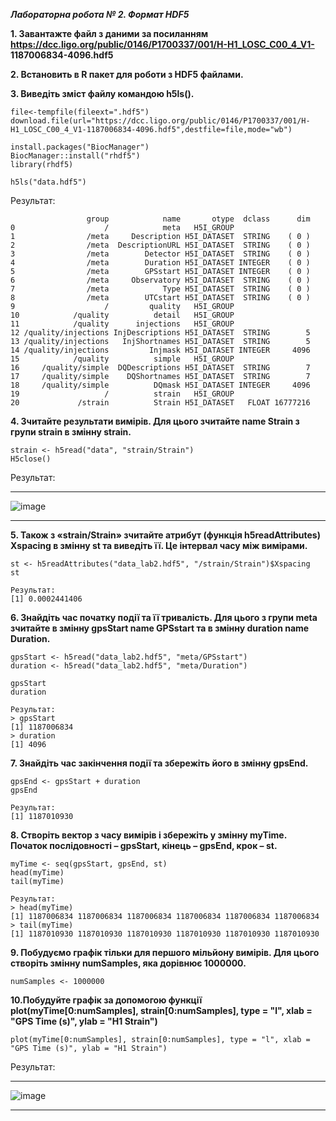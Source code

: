 ***Лабораторна робота № 2. Формат HDF5***

**1. Завантажте файл з даними за посиланням 
https://dcc.ligo.org/public/0146/P1700337/001/H-H1_LOSC_C00_4_V1-
1187006834-4096.hdf5**

**2. Встановить в R пакет для роботи з HDF5 файлами.**

**3. Виведіть зміст файлу командою h5ls().**

```
file<-tempfile(fileext=".hdf5")
download.file(url="https://dcc.ligo.org/public/0146/P1700337/001/H-H1_LOSC_C00_4_V1-1187006834-4096.hdf5",destfile=file,mode="wb")

install.packages("BiocManager")
BiocManager::install("rhdf5")
library(rhdf5)

h5ls("data.hdf5")
```
Результат:
```
                 group            name       otype  dclass      dim
0                    /            meta   H5I_GROUP                 
1                /meta     Description H5I_DATASET  STRING    ( 0 )
2                /meta  DescriptionURL H5I_DATASET  STRING    ( 0 )
3                /meta        Detector H5I_DATASET  STRING    ( 0 )
4                /meta        Duration H5I_DATASET INTEGER    ( 0 )
5                /meta        GPSstart H5I_DATASET INTEGER    ( 0 )
6                /meta     Observatory H5I_DATASET  STRING    ( 0 )
7                /meta            Type H5I_DATASET  STRING    ( 0 )
8                /meta        UTCstart H5I_DATASET  STRING    ( 0 )
9                    /         quality   H5I_GROUP                 
10            /quality          detail   H5I_GROUP                 
11            /quality      injections   H5I_GROUP                 
12 /quality/injections InjDescriptions H5I_DATASET  STRING        5
13 /quality/injections   InjShortnames H5I_DATASET  STRING        5
14 /quality/injections         Injmask H5I_DATASET INTEGER     4096
15            /quality          simple   H5I_GROUP                 
16     /quality/simple  DQDescriptions H5I_DATASET  STRING        7
17     /quality/simple    DQShortnames H5I_DATASET  STRING        7
18     /quality/simple          DQmask H5I_DATASET INTEGER     4096
19                   /          strain   H5I_GROUP                 
20             /strain          Strain H5I_DATASET   FLOAT 16777216
```
**4. Зчитайте результати вимірів. Для цього зчитайте name Strain з групи strain
в змінну strain.**
```
strain <- h5read("data", "strain/Strain")
H5close()
```
Результат:
___
![image](https://user-images.githubusercontent.com/80947543/202289007-8a9007e8-1be0-4d2d-b9ef-1598b27dd09b.png)
___
**5. Також з «strain/Strain» зчитайте атрибут (функція h5readAttributes) 
Xspacing в змінну st та виведіть її. Це інтервал часу між вимірами.**
```
st <- h5readAttributes("data_lab2.hdf5", "/strain/Strain")$Xspacing
st

Результат:
[1] 0.0002441406
```

**6. Знайдіть час початку події та її тривалість. Для цього з групи meta зчитайте 
в змінну gpsStart name GPSstart та в змінну duration name Duration.**
```
gpsStart <- h5read("data_lab2.hdf5", "meta/GPSstart")
duration <- h5read("data_lab2.hdf5", "meta/Duration")

gpsStart
duration

Результат:
> gpsStart
[1] 1187006834
> duration
[1] 4096
```
**7. Знайдіть час закінчення події та збережіть його в змінну gpsEnd.**
```
gpsEnd <- gpsStart + duration
gpsEnd

Результат:
[1] 1187010930
```

**8. Створіть вектор з часу вимірів і збережіть у змінну myTime. Початок 
послідовності – gpsStart, кінець – gpsEnd, крок – st.**
```
myTime <- seq(gpsStart, gpsEnd, st)
head(myTime)
tail(myTime)

Результат:
> head(myTime)
[1] 1187006834 1187006834 1187006834 1187006834 1187006834 1187006834
> tail(myTime)
[1] 1187010930 1187010930 1187010930 1187010930 1187010930 1187010930
```

**9. Побудуємо графік тільки для першого мільйону вимірів. Для цього створіть 
змінну numSamples, яка дорівнює 1000000.**
```
numSamples <- 1000000
```

**10.Побудуйте графік за допомогою функції plot(myTime[0:numSamples], 
strain[0:numSamples], type = "l", xlab = "GPS Time (s)", ylab = "H1 Strain")**
```
plot(myTime[0:numSamples], strain[0:numSamples], type = "l", xlab = "GPS Time (s)", ylab = "H1 Strain")
```
Результат:
___
![image](https://user-images.githubusercontent.com/80947543/202293568-5a37de33-22c9-47e8-a356-581cb3bd306a.png)
___
